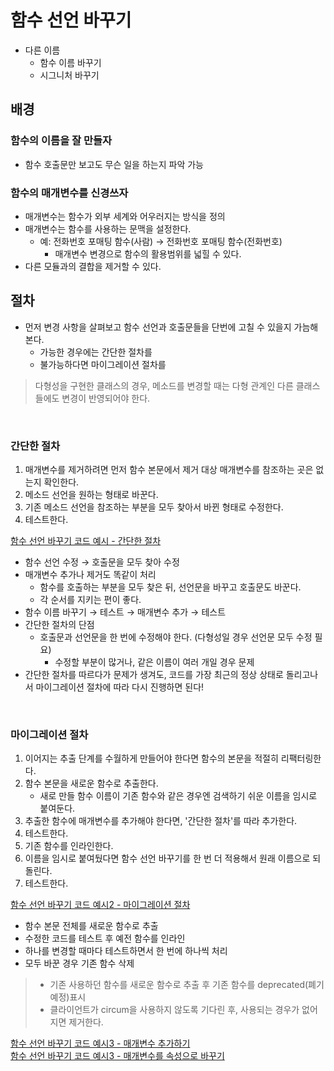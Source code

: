 # 함수 선언 바꾸기

- 다른 이름
  - 함수 이름 바꾸기
  - 시그니처 바꾸기

## 배경

### 함수의 이름을 잘 만들자

- 함수 호출문만 보고도 무슨 일을 하는지 파악 가능

### 함수의 매개변수를 신경쓰자

- 매개변수는 함수가 외부 세계와 어우러지는 방식을 정의
- 매개변수는 함수를 사용하는 문맥을 설정한다.
  - 예: 전화번호 포매팅 함수(사람) → 전화번호 포매팅 함수(전화번호)
    - 매개변수 변경으로 함수의 활용범위를 넓힐 수 있다.
- 다른 모듈과의 결합을 제거할 수 있다.

## 절차

- 먼저 변경 사항을 살펴보고 함수 선언과 호출문들을 단번에 고칠 수 있을지 가늠해본다.
  - 가능한 경우에는 간단한 절차를
  - 불가능하다면 마이그레이션 절차를

> 다형성을 구현한 클래스의 경우, 메소드를 변경할 때는 다형 관계인 다른 클래스들에도 변경이 반영되어야 한다.

<br>

### 간단한 절차

1. 매개변수를 제거하려면 먼저 함수 본문에서 제거 대상 매개변수를 참조하는 곳은 없는지 확인한다.
2. 메소드 선언을 원하는 형태로 바꾼다.
3. 기존 메소드 선언을 참조하는 부분을 모두 찾아서 바뀐 형태로 수정한다.
4. 테스트한다.
   <br>

[함수 선언 바꾸기 코드 예시 - 간단한 절차](../6-4/example.js)<br>

- 함수 선언 수정 → 호출문을 모두 찾아 수정
- 매개변수 추가나 제거도 똑같이 처리
  - 함수를 호출하는 부분을 모두 찾은 뒤, 선언문을 바꾸고 호출문도 바꾼다.
  - 각 순서를 지키는 편이 좋다.
- 함수 이름 바꾸기 → 테스트 → 매개변수 추가 → 테스트
- 간단한 절차의 단점
  - 호출문과 선언문을 한 번에 수정해야 한다. (다형성일 경우 선언문 모두 수정 필요)
    - 수정할 부분이 많거나, 같은 이름이 여러 개일 경우 문제
- 간단한 절차를 따르다가 문제가 생겨도, 코드를 가장 최근의 정상 상태로 돌리고나서 마이그레이션 절차에 따라 다시 진행하면 된다!

<br>

### 마이그레이션 절차

1. 이어지는 추출 단계를 수월하게 만들어야 한다면 함수의 본문을 적절히 리팩터링한다.
2. 함수 본문을 새로운 함수로 추출한다.
   - 새로 만들 함수 이름이 기존 함수와 같은 경우엔 검색하기 쉬운 이름을 임시로 붙여둔다.
3. 추출한 함수에 매개변수를 추가해야 한다면, '간단한 절차'를 따라 추가한다.
4. 테스트한다.
5. 기존 함수를 인라인한다.
6. 이름을 임시로 붙여뒀다면 함수 선언 바꾸기를 한 번 더 적용해서 원래 이름으로 되돌린다.
7. 테스트한다.

[함수 선언 바꾸기 코드 예시2 - 마이그레이션 절차](../6-4/example02.js)<br>

- 함수 본문 전체를 새로운 함수로 추출
- 수정한 코드를 테스트 후 예전 함수를 인라인
- 하나를 변경할 때마다 테스트하면서 한 번에 하나씩 처리
- 모두 바꾼 경우 기존 함수 삭제

> - 기존 사용하던 함수를 새로운 함수로 추출 후 기존 함수를 deprecated(폐기 예정)표시
> - 클라이언트가 circum을 사용하지 않도록 기다린 후, 사용되는 경우가 없어지면 제거한다.

[함수 선언 바꾸기 코드 예시3 - 매개변수 추가하기](../6-4/exampl03.js)<br>
[함수 선언 바꾸기 코드 예시3 - 매개변수를 속성으로 바꾸기](../6-4/exampl04.js)<br>
